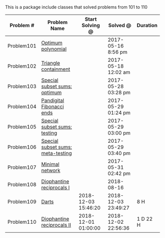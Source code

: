 This is a package include classes that solved problems from 101 to 110


|   Problem #   | Problem Name  | Start Solving @ |  Solved @ |  Duration  |
| ------------- | ------------- | ------------- | ------------- | ------------- |
|   Problem101  | [Optimum polynomial](https://projecteuler.net/problem=101)  || 2017-05-16 8:56 pm ||
|   Problem102  | [Triangle containment](https://projecteuler.net/problem=102)  || 2017-05-18 12:02 am ||
|   Problem103  | [Special subset sums: optimum](https://projecteuler.net/problem=103)  || 2017-05-28 03:28 pm ||
|   Problem104  | [Pandigital Fibonacci ends](https://projecteuler.net/problem=104)  || 2017-05-29 01:24 pm ||
|   Problem105  | [Special subset sums: testing](https://projecteuler.net/problem=105)  || 2017-05-29 03:00 pm ||
|   Problem106  | [Special subset sums: meta-testing](https://projecteuler.net/problem=106)  || 2017-05-29 03:40 pm ||
|   Problem107  | [Minimal network](https://projecteuler.net/problem=107)  || 2017-05-31 02:42 pm ||
|   Problem108  | [Diophantine reciprocals I](https://projecteuler.net/problem=108)  | | 2018-08-16 ||
|   Problem109  | [Darts](https://projecteuler.net/problem=109)  | 2018-12-03 15:46:20 | 2018-12-03 23:49:27 | 8 H|
|   Problem110  | [Diophantine reciprocals II](https://projecteuler.net/problem=110)  | 2018-12-01 01:00:00 |  2018-12-02 22:56:36 | 1 D 22 H|


